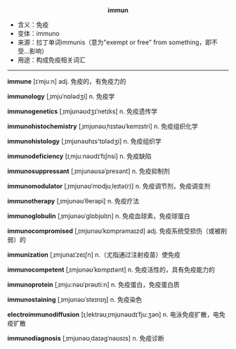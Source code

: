 
**<center>immun</center>**

- <span class="definition">含义：免疫</span>
- <span class="definition">变体：immuno</span>
- <span class="definition">来源：拉丁单词immunis（意为"exempt or free" from something，即不受…影响）</span>
- <span class="definition">用途：构成免疫相关词汇</span>


---


<span class="vocabulary">**immune**</span> [ɪˈmjuːn] adj. 免疫的，有免疫力的

<span class="vocabulary">**immunology**</span> [ˌɪmjuˈnɒlədʒi] n. 免疫学

<span class="vocabulary">**immunogenetics**</span> [ˌɪmjʊnəʊdʒɪˈnetɪks] n. 免疫遗传学

<span class="vocabulary">**immunohistochemistry**</span> [ˌɪmjʊnəʊˌhɪstəʊˈkemɪstri] n. 免疫组织化学

<span class="vocabulary">**immunohistology**</span> [ˌɪmjʊnəʊhɪs'tɒlədʒi] n. 免疫组织学

<span class="vocabulary">**immunodeficiency**</span> [ɪˌmjuːnəʊdɪˈfɪʃnsi] n. 免疫缺陷

<span class="vocabulary">**immunosuppressant**</span> [ˌɪmjunəʊsəˈpresənt] n. 免疫抑制剂

<span class="vocabulary">**immunomodulator**</span> [ˌɪmjʊnəʊˈmɒdjʊˌleɪtə(r)] n. 免疫调节剂，免疫调变剂

<span class="vocabulary">**immunotherapy**</span> [ˌɪmjʊnəʊˈθerəpi] n. 免疫疗法

<span class="vocabulary">**immunoglobulin**</span> [ˌɪmjʊnəʊˈɡlɒbjʊlɪn] n. 免疫血球素，免疫球蛋白

<span class="vocabulary">**immunocompromised**</span> [ˌɪmjʊnəʊˈkɒmprəmaɪzd] adj. 免疫系统受损伤（或被削弱）的

<span class="vocabulary">**immunization**</span> [ˌɪmjunaɪˈzeɪʃn] n.（尤指通过注射疫苗）使免疫

<span class="vocabulary">**immunocompetent**</span> [ˌɪmjʊnəʊˈkɒmpɪtənt] n. 免疫活性的，具有免疫能力的

<span class="vocabulary">**immunoprotein**</span> [ˌɪmju:nəʊˈprəʊti:n] n. 免疫蛋白，免疫蛋白质

<span class="vocabulary">**immunostaining**</span> [ˌɪmjʊnəʊˈsteɪnɪŋ] n. 免疫染色        

<span class="vocabulary">**electroimmunodiffusion**</span> [ɪˌlektrəʊˌɪmjʊnəʊdɪˈfju:ʒən] n. 电泳免疫扩散，电免疫扩散

<span class="vocabulary">**immunodiagnosis**</span> [ˌɪmjʊnəʊˌdaɪəɡˈnəʊsɪs] n. 免疫诊断
